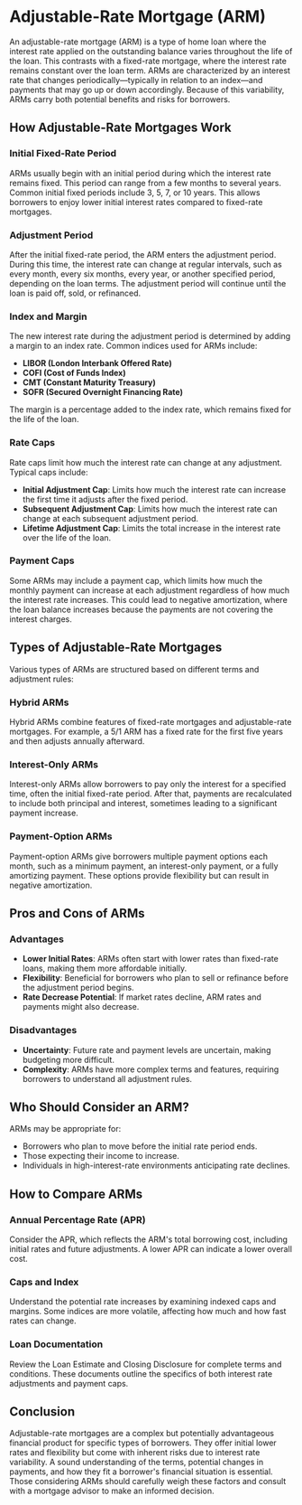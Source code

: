 # Adjustable-Rate Mortgage (ARM)

An adjustable-rate mortgage (ARM) is a type of home loan where the interest rate applied on the outstanding balance varies throughout the life of the loan. This contrasts with a fixed-rate mortgage, where the interest rate remains constant over the loan term. ARMs are characterized by an interest rate that changes periodically—typically in relation to an index—and payments that may go up or down accordingly. Because of this variability, ARMs carry both potential benefits and risks for borrowers.

## How Adjustable-Rate Mortgages Work

### Initial Fixed-Rate Period
ARMs usually begin with an initial period during which the interest rate remains fixed. This period can range from a few months to several years. Common initial fixed periods include 3, 5, 7, or 10 years. This allows borrowers to enjoy lower initial interest rates compared to fixed-rate mortgages.

### Adjustment Period
After the initial fixed-rate period, the ARM enters the adjustment period. During this time, the interest rate can change at regular intervals, such as every month, every six months, every year, or another specified period, depending on the loan terms. The adjustment period will continue until the loan is paid off, sold, or refinanced.

### Index and Margin
The new interest rate during the adjustment period is determined by adding a margin to an index rate. Common indices used for ARMs include:
- **LIBOR (London Interbank Offered Rate)**
- **COFI (Cost of Funds Index)**
- **CMT (Constant Maturity Treasury)**
- **SOFR (Secured Overnight Financing Rate)**

The margin is a percentage added to the index rate, which remains fixed for the life of the loan.

### Rate Caps
Rate caps limit how much the interest rate can change at any adjustment. Typical caps include:
- **Initial Adjustment Cap**: Limits how much the interest rate can increase the first time it adjusts after the fixed period.
- **Subsequent Adjustment Cap**: Limits how much the interest rate can change at each subsequent adjustment period.
- **Lifetime Adjustment Cap**: Limits the total increase in the interest rate over the life of the loan.

### Payment Caps
Some ARMs may include a payment cap, which limits how much the monthly payment can increase at each adjustment regardless of how much the interest rate increases. This could lead to negative amortization, where the loan balance increases because the payments are not covering the interest charges.

## Types of Adjustable-Rate Mortgages

Various types of ARMs are structured based on different terms and adjustment rules:

### Hybrid ARMs
Hybrid ARMs combine features of fixed-rate mortgages and adjustable-rate mortgages. For example, a 5/1 ARM has a fixed rate for the first five years and then adjusts annually afterward.

### Interest-Only ARMs
Interest-only ARMs allow borrowers to pay only the interest for a specified time, often the initial fixed-rate period. After that, payments are recalculated to include both principal and interest, sometimes leading to a significant payment increase.

### Payment-Option ARMs
Payment-option ARMs give borrowers multiple payment options each month, such as a minimum payment, an interest-only payment, or a fully amortizing payment. These options provide flexibility but can result in negative amortization.

## Pros and Cons of ARMs

### Advantages
- **Lower Initial Rates**: ARMs often start with lower rates than fixed-rate loans, making them more affordable initially.
- **Flexibility**: Beneficial for borrowers who plan to sell or refinance before the adjustment period begins.
- **Rate Decrease Potential**: If market rates decline, ARM rates and payments might also decrease.

### Disadvantages
- **Uncertainty**: Future rate and payment levels are uncertain, making budgeting more difficult.
- **Complexity**: ARMs have more complex terms and features, requiring borrowers to understand all adjustment rules.

## Who Should Consider an ARM?

ARMs may be appropriate for:
- Borrowers who plan to move before the initial rate period ends.
- Those expecting their income to increase.
- Individuals in high-interest-rate environments anticipating rate declines.

## How to Compare ARMs

### Annual Percentage Rate (APR)
Consider the APR, which reflects the ARM's total borrowing cost, including initial rates and future adjustments. A lower APR can indicate a lower overall cost.

### Caps and Index
Understand the potential rate increases by examining indexed caps and margins. Some indices are more volatile, affecting how much and how fast rates can change.

### Loan Documentation
Review the Loan Estimate and Closing Disclosure for complete terms and conditions. These documents outline the specifics of both interest rate adjustments and payment caps.

## Conclusion

Adjustable-rate mortgages are a complex but potentially advantageous financial product for specific types of borrowers. They offer initial lower rates and flexibility but come with inherent risks due to interest rate variability. A sound understanding of the terms, potential changes in payments, and how they fit a borrower's financial situation is essential. Those considering ARMs should carefully weigh these factors and consult with a mortgage advisor to make an informed decision.
